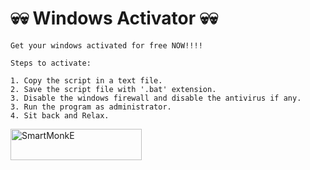 # 💀💀 Windows Activator 💀💀
```
Get your windows activated for free NOW!!!!

Steps to activate:

1. Copy the script in a text file.
2. Save the script file with '.bat' extension.
3. Disable the windows firewall and disable the antivirus if any.
3. Run the program as administrator.
4. Sit back and Relax.
```

<p><a href="https://www.buymeacoffee.com/SmartMonkE"> <img align="left" src="https://cdn.buymeacoffee.com/buttons/v2/default-yellow.png" height="50" width="210" alt="SmartMonkE" /></a></p>
